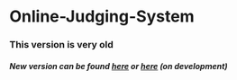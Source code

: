 # Online-Judging-System
### This version is very old
##### New version can be found [here](http://cspcope.tk) or [here](cspcope.tk:3001) (on development)
